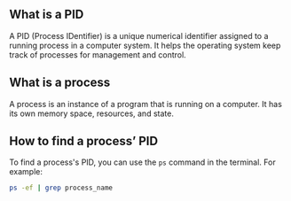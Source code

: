 ## What is a PID

A PID (Process IDentifier) is a unique numerical identifier assigned to a running process in a computer system. It helps the operating system keep track of processes for management and control.

## What is a process

A process is an instance of a program that is running on a computer. It has its own memory space, resources, and state.

## How to find a process’ PID

To find a process's PID, you can use the `ps` command in the terminal. For example:

```bash
ps -ef | grep process_name
